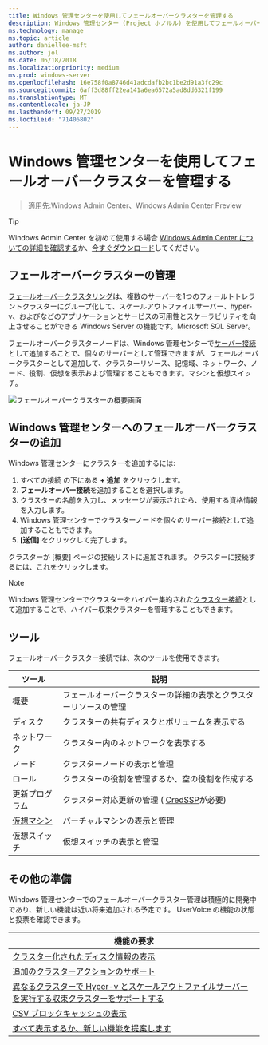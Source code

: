 ```yaml
---
title: Windows 管理センターを使用してフェールオーバークラスターを管理する
description: Windows 管理センター (Project ホノルル) を使用してフェールオーバークラスターを管理する
ms.technology: manage
ms.topic: article
author: daniellee-msft
ms.author: jol
ms.date: 06/18/2018
ms.localizationpriority: medium
ms.prod: windows-server
ms.openlocfilehash: 16e758f0a8746d41adcdafb2bc1be2d91a3fc29c
ms.sourcegitcommit: 6aff3d88ff22ea141a6ea6572a5ad8dd6321f199
ms.translationtype: MT
ms.contentlocale: ja-JP
ms.lasthandoff: 09/27/2019
ms.locfileid: "71406802"
---
```

# <a name="manage-failover-clusters-with-windows-admin-center"></a>Windows 管理センターを使用してフェールオーバークラスターを管理する

>適用先:Windows Admin Center、Windows Admin Center Preview

> [!Tip]
> Windows Admin Center を初めて使用する場合
> [Windows Admin Center についての詳細を確認する](../understand/windows-admin-center.md)か、[今すぐダウンロード](https://aka.ms/windowsadmincenter)してください。

## <a name="managing-failover-clusters"></a>フェールオーバークラスターの管理
[フェールオーバークラスタリング](https://docs.microsoft.com/windows-server/failover-clustering/failover-clustering-overview)は、複数のサーバーを1つのフォールトトレラントクラスターにグループ化して、スケールアウトファイルサーバー、hyper-v、およびなどのアプリケーションとサービスの可用性とスケーラビリティを向上させることができる Windows Server の機能です。Microsoft SQL Server。

フェールオーバークラスターノードは、Windows 管理センターで[サーバー接続](manage-servers.md)として追加することで、個々のサーバーとして管理できますが、フェールオーバークラスターとして追加して、クラスターリソース、記憶域、ネットワーク、ノード、役割、仮想を表示および管理することもできます。マシンと仮想スイッチ。

![フェールオーバークラスターの概要画面](../media/manage-failover-clusters/fcm-overview.png)

## <a name="adding-a-failover-cluster-to-windows-admin-center"></a>Windows 管理センターへのフェールオーバークラスターの追加
Windows 管理センターにクラスターを追加するには:

1. すべての接続 の下にある  **+ 追加** をクリックします。
2. **フェールオーバー接続**を追加することを選択します。
3. クラスターの名前を入力し、メッセージが表示されたら、使用する資格情報を入力します。
4. Windows 管理センターでクラスターノードを個々のサーバー接続として追加することもできます。
5. **[送信]** をクリックして完了します。

クラスターが [概要] ページの接続リストに追加されます。 クラスターに接続するには、これをクリックします。

> [!NOTE]
> Windows 管理センターでクラスターをハイパー集約された[クラスター接続](manage-hyper-converged.md)として追加することで、ハイパー収束クラスターを管理することもできます。

## <a name="tools"></a>ツール

フェールオーバークラスター接続では、次のツールを使用できます。

| ツール | 説明 |
| ---- | ----------- |
| 概要 | フェールオーバークラスターの詳細の表示とクラスターリソースの管理 |
| ディスク | クラスターの共有ディスクとボリュームを表示する |
| ネットワーク | クラスター内のネットワークを表示する |
| ノード | クラスターノードの表示と管理 |
| ロール | クラスターの役割を管理するか、空の役割を作成する |
| 更新プログラム | クラスター対応更新の管理 ( [CredSSP](../understand/faq.md#does-windows-admin-center-use-credssp)が必要) |
| [仮想マシン](manage-virtual-machines.md) | バーチャルマシンの表示と管理 |
| 仮想スイッチ | 仮想スイッチの表示と管理 |

## <a name="more-coming"></a>その他の準備

Windows 管理センターでのフェールオーバークラスター管理は積極的に開発中であり、新しい機能は近い将来追加される予定です。 UserVoice の機能の状態と投票を確認できます。

|機能の要求|
|-------|
| [クラスター化されたディスク情報の表示](https://windowsserver.uservoice.com/forums/295071-management-tools/suggestions/31740424--cluster-more-disk-info-in-failover-cluster-manag) |
| [追加のクラスターアクションのサポート](https://windowsserver.uservoice.com/forums/295071-management-tools/suggestions/33558076--fcm-full-csv-management-cycle-in-one-place) |
| [異なるクラスターで Hyper-v とスケールアウトファイルサーバーを実行する収束クラスターをサポートする](https://windowsserver.uservoice.com/forums/295071-management-tools/suggestions/31729741--cluster-support-for-converged-architecture) |
| [CSV ブロックキャッシュの表示](https://windowsserver.uservoice.com/forums/295071-management-tools/suggestions/31669477--cluster-csv-block-cache) |
| [すべて表示するか、新しい機能を提案します](https://windowsserver.uservoice.com/forums/295071/filters/top?category_id=319162&query=%5Bcluster%5D) |